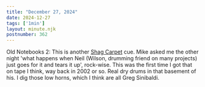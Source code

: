 ```yaml
---
title: "December 27, 2024"
date: 2024-12-27
tags: ['1min']
layout: minute.njk
postnumber: 362
---
```


Old Notebooks 2: This is another [Shag Carpet](https://www.listenfaster.com/main/shag-carpet/) cue. Mike asked me the other night 'what happens when Neil (Wilson, drumming friend on many projects) just goes for it and tears it up', rock-wise. This was the first time I got that on tape I think, way back in 2002 or so. Real dry drums in that basement of his. I dig those low horns, which I think are all Greg Sinibaldi. 